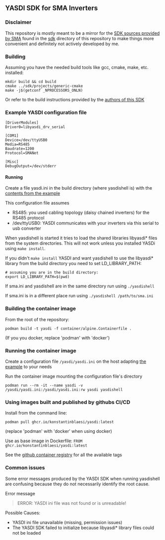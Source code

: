 ## YASDI SDK for SMA Inverters

### Disclaimer

This repository is mostly meant to be a mirror for the [SDK sources provided by SMA](https://www.sma.de/en/products/apps-software/yasdi.html) found in the [sdk](sdk)
directory of this repository to make things more convenient and definitely not actively developed by me.

### Building

Assuming you have the needed build tools like gcc, cmake, make, etc. installed:

```
mkdir build && cd build
cmake ../sdk/projects/generic-cmake
make -j$(getconf _NPROCESSORS_ONLN)
```

Or refer to the build instructions provided by the [authors of this SDK](sdk/README)

### Example YASDI configuration file

```
[DriverModules]
Driver0=libyasdi_drv_serial

[COM1]
Device=/dev/ttyUSB0
Media=RS485
Baudrate=1200
Protocol=SMANet

[Misc]
DebugOutput=/dev/stderr 
```

#### Running

Create a file yasdi.ini in the build directory (where yasdishell is) with the
[contents from the example](#example-yasdi-configuration-file)

This configuration file assumes
* RS485: you used cabling topology (daisy chained inverters) for the RS485 protocol
* /dev/ttyUSB0: YASDI communicates with your inverters via this serial to usb converter

When yasdishell is started it tries to load the shared libraries libyasdi* files from the system directories.
This will not work unless you installed YASDi using `make install`.

If you didn't `make install` YASDI and want yasdishell to use the libyasdi* library from the build directory
you need to set LD_LIBRARY_PATH:

```
# assuming you are in the build directory:
export LD_LIBRARY_PATH=$(pwd)
```

If sma.ini and yasdishell are in the same directory run using `./yasdishell`

If sma.ini is in a different place run using `./yasdishell /path/to/sma.ini`

### Building the container image

From the root of the repository:

`podman build -t yasdi -f container/alpine.Containerfile .`

(If you you docker, replace 'podman' with 'docker')

### Running the container image

Create a configuration file `/yasdi/yasdi.ini` on the host adapting [the example](#example-yasdi-configuration-file) to your needs

Run the container image mounting the configuration file's directory

`podman run --rm -it --name yasdi -v /yasdi/yasdi.ini:/yasdi/yasdi.ini:rw yasdi yasdishell`

### Using images built and published by githubs CI/CD

Install from the command line:

`podman pull ghcr.io/konstantinblaesi/yasdi:latest`

(replace 'podman' with 'docker' when using docker)

Use as base image in Dockerfile:
`FROM ghcr.io/konstantinblaesi/yasdi:latest`

See the [github container registry](https://github.com/konstantinblaesi/yasdi/pkgs/container/yasdi) for all the available tags

### Common issues

Some error messages produced by the YASDI SDK when running yasdishell are confusing because they do not necessarily identify the root cause.

Error message
>ERROR: YASDI ini file was not found or is unreadable!

Possible Causes:
* YASDI ini file unavailable (missing, permission issues)
* The YASDI SDK failed to initialize because libyasdi* library files could not be loaded